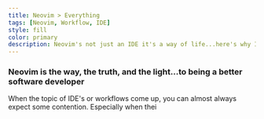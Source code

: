 ```yaml
---
title: Neovim > Everything 
tags: [Neovim, Workflow, IDE]
style: fill
color: primary
description: Neovim's not just an IDE it's a way of life...here's why I believe it's a must.
---
```



### Neovim is the way, the truth, and the light...to being a better software developer

When the topic of IDE's or workflows come up, you can almost always expect some contention. Especially when thei
